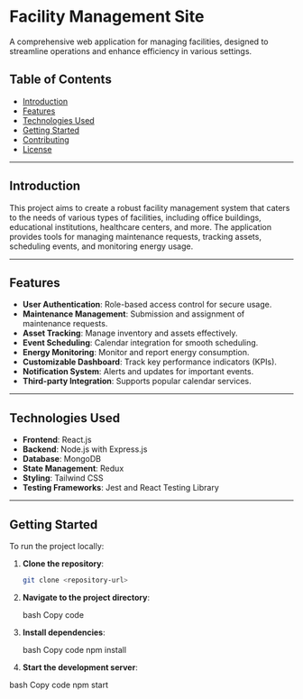 # Facility Management Site

A comprehensive web application for managing facilities, designed to streamline operations and enhance efficiency in various settings.

## Table of Contents

- [Introduction](#introduction)
- [Features](#features)
- [Technologies Used](#technologies-used)
- [Getting Started](#getting-started)
- [Contributing](#contributing)
- [License](#license)

---

## Introduction

This project aims to create a robust facility management system that caters to the needs of various types of facilities, including office buildings, educational institutions, healthcare centers, and more. The application provides tools for managing maintenance requests, tracking assets, scheduling events, and monitoring energy usage.

---

## Features

- **User Authentication**: Role-based access control for secure usage.
- **Maintenance Management**: Submission and assignment of maintenance requests.
- **Asset Tracking**: Manage inventory and assets effectively.
- **Event Scheduling**: Calendar integration for smooth scheduling.
- **Energy Monitoring**: Monitor and report energy consumption.
- **Customizable Dashboard**: Track key performance indicators (KPIs).
- **Notification System**: Alerts and updates for important events.
- **Third-party Integration**: Supports popular calendar services.

---

## Technologies Used

- **Frontend**: React.js
- **Backend**: Node.js with Express.js
- **Database**: MongoDB
- **State Management**: Redux
- **Styling**: Tailwind CSS
- **Testing Frameworks**: Jest and React Testing Library

---

## Getting Started

To run the project locally:

1. **Clone the repository**:
   ```bash
   git clone <repository-url>

2. **Navigate to the project directory**:

   bash
   Copy code

3. **Install dependencies**:

   bash
   Copy code
   npm install
   
4. **Start the development server**:

bash
Copy code
npm start
